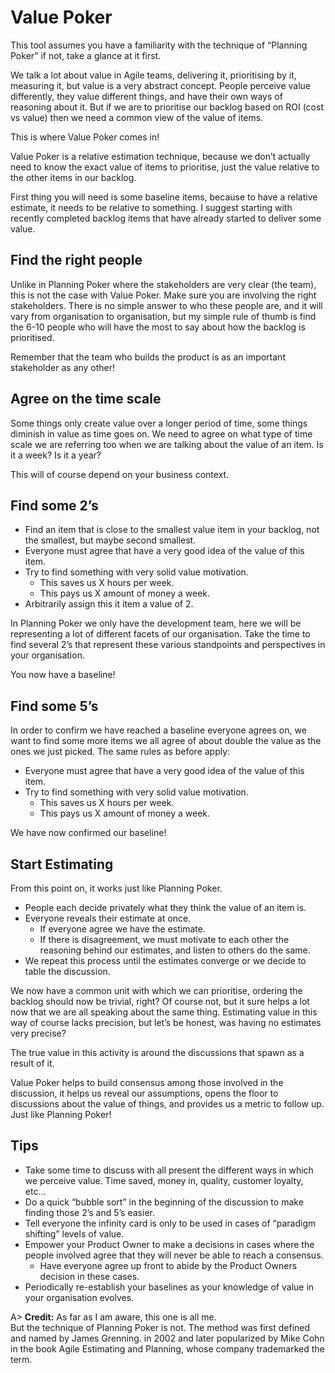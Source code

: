 # Value Poker

This tool assumes you have a familiarity with the technique of “Planning Poker” if not, take a glance at it first.

We talk a lot about value in Agile teams, delivering it, prioritising by it, measuring it, but value is a very abstract concept. People perceive value differently, they value different things, and have their own ways of reasoning about it. But if we are to prioritise our backlog based on ROI (cost vs value) then we need a common view of the value of items.

This is where Value Poker comes in!

Value Poker is a relative estimation technique, because we don’t actually need to know the exact value of items to prioritise, just the value relative to the other items in our backlog. 

First thing you will need is some baseline items, because to have a relative estimate, it needs to be relative to something. I suggest starting with recently completed backlog items that have already started to deliver some value.

## Find the right people

Unlike in Planning Poker where the stakeholders are very clear (the team), this is not the case with Value Poker. Make sure you are involving the right stakeholders. There is no simple answer to who these people are, and it will vary from organisation to organisation, but my simple rule of thumb is find the 6-10 people who will have the most to say about how the backlog is prioritised.

Remember that the team who builds the product is as an important stakeholder as any other!

## Agree on the time scale

Some things only create value over a longer period of time, some things diminish in value as time goes on. We need to agree on what type of time scale we are referring too when we are talking about the value of an item. Is it a week? Is it a year?

This will of course depend on your business context.

## Find some 2’s

- Find an item that is close to the smallest value item in your backlog, not the smallest, but maybe second smallest.
- Everyone must agree that have a very good idea of the value of this item.
- Try to find something with very solid value motivation.
  * This saves us X hours per week.
  * This pays us X amount of money a week.
- Arbitrarily assign this it item a value of 2.

In Planning Poker we only have the development team, here we will be representing a lot of different facets of our organisation. Take the time to find several 2’s that represent these various standpoints and perspectives in your organisation.

You now have a baseline!

## Find some 5’s

In order to confirm we have reached a baseline everyone agrees on, we want to find some more items we all agree of about double the value as the ones we just picked. The same rules as before apply:

- Everyone must agree that have a very good idea of the value of this item.
- Try to find something with very solid value motivation.
  * This saves us X hours per week.
  * This pays us X amount of money a week.

We have now confirmed our baseline!

## Start Estimating

From this point on, it works just like Planning Poker.

- People each decide privately what they think the value of an item is.
- Everyone reveals their estimate at once.
  * If everyone agree we have the estimate.
  * If there is disagreement, we must motivate to each other the reasoning behind our estimates, and listen to others do the same.
- We repeat this process until the estimates converge or we decide to table the discussion.

We now have a common unit with which we can prioritise, ordering the backlog should now be trivial, right? Of course not, but it sure helps a lot now that we are all speaking about the same thing. Estimating value in this way of course lacks precision, but let’s be honest, was having no estimates very precise?

The true value in this activity is around the discussions that spawn as a result of it.

Value Poker helps to build consensus among those involved in the discussion, it helps us reveal our assumptions, opens the floor to discussions about the value of things, and provides us a metric to follow up. Just like Planning Poker!

## Tips
- Take some time to discuss with all present the different ways in which we perceive value. Time saved, money in, quality, customer loyalty, etc…
- Do a quick “bubble sort” in the beginning of the discussion to make finding those 2’s and 5’s easier.
- Tell everyone the infinity card is only to be used in cases of “paradigm shifting” levels of value.
- Empower your Product Owner to make a decisions in cases where the people involved agree that they will never be able to reach a consensus.
  * Have everyone agree up front to abide by the Product Owners decision in these cases.
- Periodically re-establish your baselines as your knowledge of value in your organisation evolves.

A> **Credit:** As far as I am aware, this one is all me.  
But the technique of Planning Poker is not. The method was first defined and named by James Grenning. in 2002 and later popularized by Mike Cohn in the book Agile Estimating and Planning, whose company trademarked the term.
